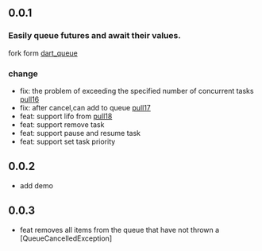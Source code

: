 ## 0.0.1
### Easily queue futures and await their values.
fork form [dart_queue](https://github.com/rknell/dart_queue)
### change
* fix: the problem of exceeding the specified number of concurrent tasks [pull16](https://github.com/rknell/dart_queue/pull/16)
* fix: after cancel,can add to queue [pull17](https://github.com/rknell/dart_queue/pull/17)
* feat: support lifo from [pull18](https://github.com/rknell/dart_queue/pull/18)
* feat: support remove task
* feat: support pause and resume task
* feat: support set task priority

## 0.0.2
* add demo

## 0.0.3
* feat removes all items from the queue that have not thrown a [QueueCancelledException]